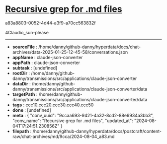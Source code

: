 # [Recursive grep for .md files](https://claude.ai/chat/9ccaa693-9421-4a32-8cd2-88e9934a3bb3)

a83a8803-0052-4d44-a3f9-a70cc563832f

4Claudio_sun-please

---

* **sourceFile** : /home/danny/github-danny/hyperdata/docs/chat-archives/data-2025-01-25-12-45-58/conversations.json
* **appName** : claude-json-converter
* **appPath** : claude-json-converter
* **subtask** : [undefined]
* **rootDir** : /home/danny/github-danny/transmissions/src/applications/claude-json-converter
* **dataDir** : /home/danny/github-danny/transmissions/src/applications/claude-json-converter/data
* **targetPath** : /home/danny/github-danny/transmissions/src/applications/claude-json-converter/data
* **tags** : ccc10.ccc20.ccc30.ccc40.ccc50
* **done** : [undefined]
* **meta** : {
  "conv_uuid": "9ccaa693-9421-4a32-8cd2-88e9934a3bb3",
  "conv_name": "Recursive grep for .md files",
  "updated_at": "2024-08-04T17:24:51.230856Z"
}
* **filepath** : /home/danny/github-danny/hyperdata/docs/postcraft/content-raw/chat-archives/md/9cca/2024-08-04_a83.md